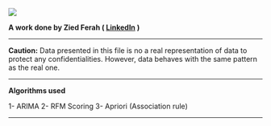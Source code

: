 ![](https://b2b.tn/b2b/wp-content/uploads/2021/11/logoFooter.png)


**A work done by Zied Ferah ( [LinkedIn](https://www.linkedin.com/in/zied-ferah/ "LinkedIn") )**


------------

**Caution:** Data presented in this file is no a real representation of data to protect any confidentialities. However, data behaves with the same pattern as the real one.

------------

**Algorithms used**

1- ARIMA
2- RFM Scoring
3- Apriori  (Association rule)


------------

